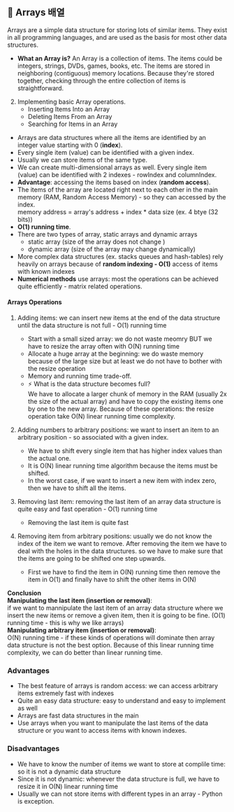 ## 💫 **Arrays 배열**

Arrays are a simple data structure for storing lots of similar items. They exist in all programming languages, and are used as the basis for most other data structures.

- **What an Array is?**
  An Array is a collection of items. The items could be integers, strings, DVDs, games, books, etc. The items are stored in neighboring (contiguous) memory locations. Because they're stored together, checking through the entire collection of items is straightforward.

2. Implementing basic Array operations.
   - Inserting Items Into an Array
   - Deleting Items From an Array
   - Searching for Items in an Array

- Arrays are data structures where all the items are identified by an integer value starting with 0 (**index**).
- Every single item (value) can be identified with a given index.
- Usually we can store items of the same type.
- We can create multi-dimensional arrays as well. Every single item (value) can be identified with 2 indexes - rowIndex and columnIndex.
- **Advantage**: accessing the items based on index (**random access**).
- The items of the array are located right next to each other in the main memory (RAM, Random Access Memory) - so they can accessed by the index.  
  memory address = array's address + index \* data size (ex. 4 btye (32 bits))
- **O(1) running time**.
- There are two types of array, static arrays and dynamic arrays
  - static array (size of the array does not change )
  - dynamic array (size of the array may change dynamically)
- More complex data structures (ex. stacks queues and hash-tables) rely heavily on arrays because of **random indexing - O(1)** access of items with known indexes
- **Numerical methods** use arrays: most the operations can be achieved quite efficiently - matrix related operations.

#### Arrays Operations

1. Adding items: we can insert new items at the end of the data structure until the data structure is not full - O(1) running time

   - Start with a small sized array: we do not waste meomry BUT we have to resize the array often with O(N) running time
   - Allocate a huge array at the beginning: we do waste memory because of the large size but at least we do not have to bother with the resize operation
   - Memory and running time trade-off.
   - ⚡️ What is the data structure becomes full?  
     We have to allocate a larger chunk of memory in the RAM (usually 2x the size of the actual array) and have to copy the existing items one by one to the new array. Because of these operations: the resize operation take O(N) linear running time complexity.

2. Adding numbers to arbitrary positions: we want to insert an item to an arbitrary position - so associated with a given index.

   - We have to shift every single item that has higher index values than the actual one.
   - It is O(N) linear running time algorithm because the items must be shifted.
   - In the worst case, if we want to insert a new item with index zero, then we have to shift all the items.

3. Removing last item: removing the last item of an array data structure is quite easy and fast operation - O(1) running time

   - Removing the last item is quite fast

4. Removing item from arbitrary positions: usually we do not know the index of the item we want to remove. After removing the item we have to deal with the holes in the data structures. so we have to make sure that the items are going to be shifted one step upwards.

   - First we have to find the item in O(N) running time then remove the item in O(1) and finally have to shift the other items in O(N)

**Conclusion**  
**Manipulating the last item (insertion or removal)**:  
if we want to mannipulate the last item of an array data structure where we insert the new items or remove a given item, then it is going to be fine. (O(1) running time - this is why we like arrays)  
**Manipulating arbitrary item (insertion or removal)**:  
O(N) running time - if these kinds of operations will dominate then array data structure is not the best option. Because of this linear running time complexity, we can do better than linear running time.

### **Advantages**

- The best feature of arrays is random access: we can access arbitrary items extremely fast with indexes
- Quite an easy data structure: easy to understand and easy to implement as well
- Arrays are fast data structures in the main
- Use arrays when you want to manipulate the last items of the data structure or you want to access items with known indexes.

### **Disadvantages**

- We have to know the number of items we want to store at complile time: so it is not a dynamic data structure
- Since it is not dynamic: whenever the data structure is full, we have to resize it in O(N) linear running time
- Usually we can not store items with different types in an array - Python is exception.
